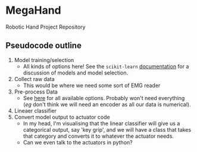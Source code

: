 # MegaHand
Robotic Hand Project Repository

## Pseudocode outline

1. Model training/selection
    - All kinds of options here! See the `scikit-learn` [documentation](http://scikit-learn.org/stable/model_selection.html#model-selection$) for a discussion of models and model selection.
2. Collect raw data
    - This would be where we need some sort of EMG reader
3. Pre-process Data
    - See [here](http://scikit-learn.org/stable/modules/preprocessing.html#preprocessing) for all available options. Probably won't need everything (*eg* don't think we will need an encoder as all our data is numerical).
4. Lineaer classifier
5. Convert model output to actuator code
    - In my head, I'm visualising that the linear classifier will give us a categorical output, say 'key grip', and we will have a class that takes that category and converts it to whatever the actuator needs.
    - Can we even talk to the actuators in python?